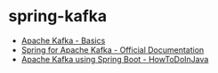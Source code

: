 # spring-kafka

- [Apache Kafka - Basics](https://github.com/siddarthmishra/apache-kafka/blob/master/README.md)
- [Spring for Apache Kafka - Official Documentation](https://docs.spring.io/spring-kafka/reference/index.html)
- [Apache Kafka using Spring Boot - HowToDoInJava](https://howtodoinjava.com/spring-boot/apache-kafka-using-spring-boot/)
